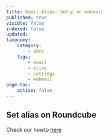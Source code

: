 ```yaml
---
title: Email Alias: Setup on webmail
published: true
visible: false
indexed: false
updated:
taxonomy:
    category:
        - docs
    tags:
        - email
        - alias
        - settings
        - webmail
page-toc:
    active: false
---
```


## Set alias on Roundcube

Check our howto [here](https://howto.disroot.org/en/tutorials/email/webmail/roundcube/settings/identities)